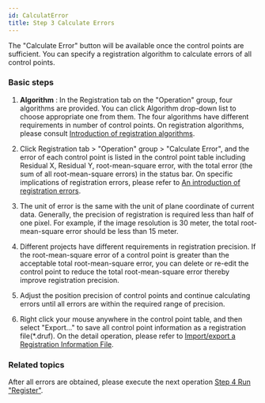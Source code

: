 ```yaml
---
id: CalculatError
title: Step 3 Calculate Errors
---
```

The "Calculate Error" button will be available once the control points are
sufficient. You can specify a registration algorithm to calculate errors of
all control points.

### Basic steps

1. **Algorithm** : In the Registration tab on the "Operation" group, four algorithms are provided. You can click Algorithm drop-down list to choose appropriate one from them. The four algorithms have different requirements in number of control points. On registration algorithms, please consult [Introduction of registration algorithms](../../DataProcessing/Registration/RegistrationMode).
2. Click Registration tab > "Operation" group > "Calculate Error", and the error of each control point is listed in the control point table including Residual X, Residual Y, root-mean-square error, with the total error (the sum of all root-mean-square errors) in the status bar. On specific implications of registration errors, please refer to [An introduction of registration errors](RegistrationError).

3. The unit of error is the same with the unit of plane coordinate of current data. Generally, the precision of registration is required less than half of one pixel. For example, if the image resolution is 30 meter, the total root-mean-square error should be less than 15 meter. 
4. Different projects have different requirements in registration precision. If the root-mean-square error of a control point is greater than the acceptable total root-mean-square error, you can delete or re-edit the control point to reduce the total root-mean-square error thereby improve registration precision.
5. Adjust the position precision of control points and continue calculating errors until all errors are within the required range of precision.
6. Right click your mouse anywhere in the control point table, and then select "Export..." to save all control point information as a registration file(*.druf). On the detail operation, please refer to [Import/export a Registration Information File](importGCP).

### Related topics

After all errors are obtained, please execute the next operation [Step 4 Run "Register"](Registrating).

